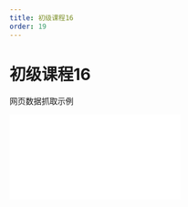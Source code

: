 ```yaml
---
title: 初级课程16
order: 19
---
```

# 初级课程16

  网页数据抓取示例

<iframe class="w-full aspect-video" src="//player.bilibili.com/player.html?isOutside=true&aid=114392947495755&bvid=BV1dPL3zVEpn&cid=29589375724&p=1" scrolling="no" border="0" frameborder="no" framespacing="0" allowfullscreen="true"></iframe>
